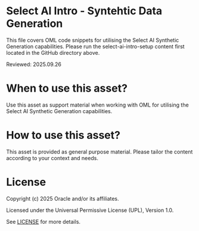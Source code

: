 # Select AI Intro - Syntehtic Data Generation
 
This file covers OML code snippets for utilising the Select AI Synthetic Generation capabilities. Please run the select-ai-intro-setup content first located in the GitHub directory above.

Reviewed: 2025.09.26
 

# When to use this asset?

Use this asset as support material when working with OML for utilising the Select AI Synthetic Generation capabilities.


# How to use this asset?

This asset is provided as general purpose material. Please tailor the content according to your context and needs.


# License
 
Copyright (c) 2025 Oracle and/or its affiliates.
 
Licensed under the Universal Permissive License (UPL), Version 1.0.
 
See [LICENSE](https://github.com/oracle-devrel/technology-engineering/blob/main/LICENSE) for more details.
